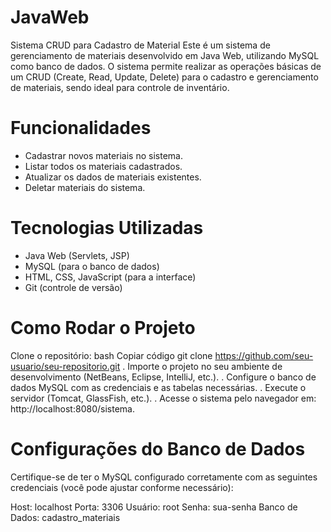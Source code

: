 # JavaWeb
Sistema CRUD para Cadastro de Material  Este é um sistema de gerenciamento de materiais desenvolvido em Java Web, utilizando MySQL como banco de dados. O sistema permite realizar as operações básicas de um CRUD (Create, Read, Update, Delete) para o cadastro e gerenciamento de materiais, sendo ideal para controle de inventário.
# Funcionalidades
- Cadastrar novos materiais no sistema.
- Listar todos os materiais cadastrados.
- Atualizar os dados de materiais existentes.
- Deletar materiais do sistema.
# Tecnologias Utilizadas
- Java Web (Servlets, JSP)
- MySQL (para o banco de dados)
- HTML, CSS, JavaScript (para a interface)
- Git (controle de versão)
# Como Rodar o Projeto
Clone o repositório:
bash
Copiar código
git clone https://github.com/seu-usuario/seu-repositorio.git
. Importe o projeto no seu ambiente de desenvolvimento (NetBeans, Eclipse, IntelliJ, etc.).
. Configure o banco de dados MySQL com as credenciais e as tabelas necessárias.
. Execute o servidor (Tomcat, GlassFish, etc.).
. Acesse o sistema pelo navegador em: http://localhost:8080/sistema.
# Configurações do Banco de Dados
Certifique-se de ter o MySQL configurado corretamente com as seguintes credenciais (você pode ajustar conforme necessário):

Host: localhost
Porta: 3306
Usuário: root
Senha: sua-senha
Banco de Dados: cadastro_materiais
